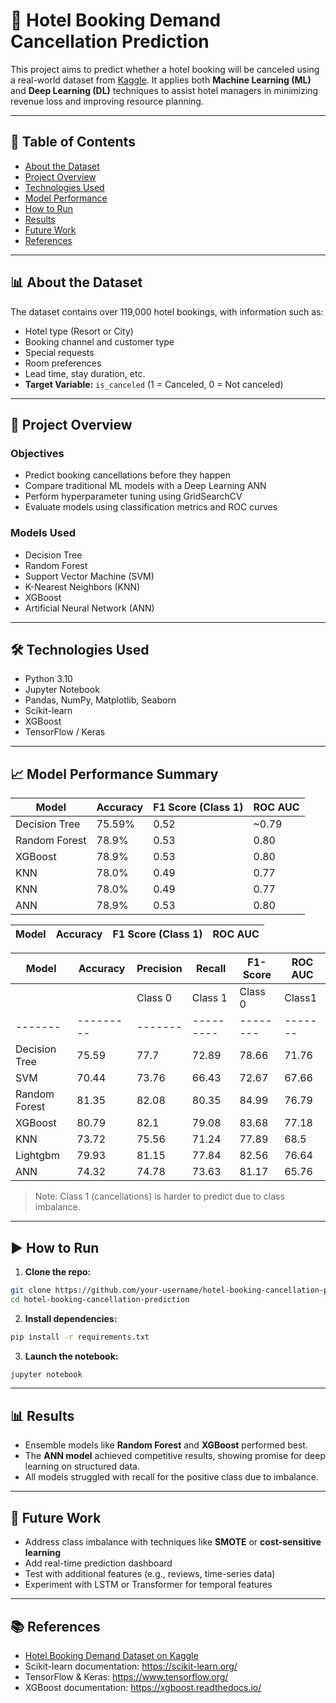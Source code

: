 
# 🏨 Hotel Booking Demand Cancellation Prediction

This project aims to predict whether a hotel booking will be canceled using a real-world dataset from [Kaggle](https://www.kaggle.com/datasets/jessemostipak/hotel-booking-demand). It applies both **Machine Learning (ML)** and **Deep Learning (DL)** techniques to assist hotel managers in minimizing revenue loss and improving resource planning.

---

## 📂 Table of Contents

- [About the Dataset](#about-the-dataset)
- [Project Overview](#project-overview)
- [Technologies Used](#technologies-used)
- [Model Performance](#model-performance)
- [How to Run](#how-to-run)
- [Results](#results)
- [Future Work](#future-work)
- [References](#references)

---

## 📊 About the Dataset

The dataset contains over 119,000 hotel bookings, with information such as:

- Hotel type (Resort or City)
- Booking channel and customer type
- Special requests
- Room preferences
- Lead time, stay duration, etc.
- **Target Variable:** `is_canceled` (1 = Canceled, 0 = Not canceled)

---

## 🚀 Project Overview

### Objectives

- Predict booking cancellations before they happen
- Compare traditional ML models with a Deep Learning ANN
- Perform hyperparameter tuning using GridSearchCV
- Evaluate models using classification metrics and ROC curves

### Models Used

- Decision Tree
- Random Forest
- Support Vector Machine (SVM)
- K-Nearest Neighbors (KNN)
- XGBoost
- Artificial Neural Network (ANN)

---

## 🛠 Technologies Used

- Python 3.10
- Jupyter Notebook
- Pandas, NumPy, Matplotlib, Seaborn
- Scikit-learn
- XGBoost
- TensorFlow / Keras

---

## 📈 Model Performance Summary

| Model         | Accuracy | F1 Score (Class 1) | ROC AUC |
|---------------|----------|--------------------|---------|
| Decision Tree | 75.59%   | 0.52               | ~0.79   |
| Random Forest | 78.9%    | 0.53               | 0.80    |
| XGBoost       | 78.9%    | 0.53               | 0.80    |
| KNN           | 78.0%    | 0.49               | 0.77    |
| KNN           | 78.0%    | 0.49               | 0.77    |
| ANN           | 78.9%    | 0.53               | 0.80    |

| Model         | Accuracy | F1 Score (Class 1) | ROC AUC |
|---------------|----------|--------------------|---------|

| Model | Accuracy|    Precision   |    Recall      |    F1-Score      | ROC AUC|
|-------|--------|----------|--------------------|---------|---|
|       |         |Class 0| Class 1 |Class 0 |Class1 | Class 0 |Class 1 |        |
|-------|---------|-------|---------|--------|-------|---------|--------|--------|
|Decision Tree| 75.59| 77.7| 72.89| 78.66| 71.76| 78.17| 72.32| 83|
|SVM| 70.44| 73.76| 66.43| 72.67| 67.66| 73.21| 67.04| -|
|Random Forest| 81.35| 82.08| 80.35| 84.99| 76.79| 83.51| 78.53| 90|
|XGBoost| 80.79| 82.1| 79.08| 83.68| 77.18| 82.88| 78.12| 89|
|KNN| 73.72| 75.56| 71.24| 77.89| 68.5| 76.71| 69.84| 83|
|Lightgbm| 79.93| 81.15| 77.84| 82.56| 76.64| 82.05| 77.24| 88|
|ANN| 74.32| 74.78| 73.63| 81.17| 65.76| 77.84| 69.47| 89|


> Note: Class 1 (cancellations) is harder to predict due to class imbalance.

---

## ▶️ How to Run

1. **Clone the repo:**

```bash
git clone https://github.com/your-username/hotel-booking-cancellation-prediction.git
cd hotel-booking-cancellation-prediction
```

2. **Install dependencies:**

```bash
pip install -r requirements.txt
```

3. **Launch the notebook:**

```bash
jupyter notebook
```

---

## 📊 Results

- Ensemble models like **Random Forest** and **XGBoost** performed best.
- The **ANN model** achieved competitive results, showing promise for deep learning on structured data.
- All models struggled with recall for the positive class due to imbalance.

---

## 🔮 Future Work

- Address class imbalance with techniques like **SMOTE** or **cost-sensitive learning**
- Add real-time prediction dashboard
- Test with additional features (e.g., reviews, time-series data)
- Experiment with LSTM or Transformer for temporal features

---

## 📚 References

- [Hotel Booking Demand Dataset on Kaggle](https://www.kaggle.com/datasets/jessemostipak/hotel-booking-demand)
- Scikit-learn documentation: https://scikit-learn.org/
- TensorFlow & Keras: https://www.tensorflow.org/
- XGBoost documentation: https://xgboost.readthedocs.io/
